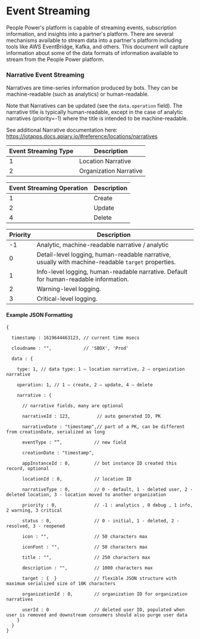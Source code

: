 # Event Streaming

People Power's platform is capable of streaming events, subscription information, and insights into a partner's platform. There are several mechanisms available to stream data into a partner's platform including tools like AWS EventBridge, Kafka, and others. This document will capture information about some of the data formats of information available to stream from the People Power platform.


### Narrative Event Streaming

Narratives are time-series information produced by bots. They can be machine-readable (such as analytics) or human-readable.

Note that Narratives can be updated (see the `data.operation` field). The narrative title is typically human-readable, except in the case of analytic narratives (priority=-1) where the title is intended to be machine-readable.

See additional Narrative documentation here: https://iotapps.docs.apiary.io/#reference/locations/narratives


| Event Streaming Type | Description |
| -------------------- | ----------- |
| 1 | Location Narrative |
| 2 | Organization Narrative |

| Event Streaming Operation | Description |
| ------------------------- | ----------- |
| 1 | Create |
| 2 | Update |
| 4 | Delete |

| Priority | Description |
| -------- | ----------- |
| -1 | Analytic, machine-readable narrative / analytic |
| 0 | Detail-level logging, human-readable narrative, usually with machine-readable `target` properties. |
| 1 | Info-level logging, human-readable narrative. Default for human-readable information. |
| 2 | Warning-level logging. |
| 3 | Critical-level logging. |


#### Example JSON Formatting

```
{ 

  timestamp : 1619644463123, // current time msecs 

  cloudname : "",            // 'SBOX', 'Prod' 

  data : { 

    type: 1, // data type: 1 – location narrative, 2 – organization narrative 

    operation: 1, // 1 – create, 2 – update, 4 – delete 

    narrative : { 

      // narrative fields, many are optional 

      narrativeId : 123,          // auto generated ID, PK 

      narrativeDate : "timestamp",// part of a PK, can be different from creationDate, serialized as long 

      eventType : “”,            // new field  

      creationDate : "timestamp",    

      appInstanceId : 0,         // bot instance ID created this record, optional 

      locationId : 0,            // location ID 

      narrativeType : 0,         // 0 - default, 1 - deleted user, 2 - deleted location, 3 - location moved to another organization 

      priority : 0,              // -1 : analytics , 0 debug , 1 info, 2 warning, 3 critical 

      status : 0,                // 0 - initial, 1 - deleted, 2 - resolved, 3 - reopened 

      icon : "",                 // 50 characters max 

      iconFont : "",             // 50 characters max 

      title : "",                // 250 characters max 

      description : "",          // 1000 characters max 

      target : {  }              // flexible JSON structure with maximum serialized size of 10K characters 

      organizationId : 0,        // organization ID for organization narratives 

      userId : 0                 // deleted user ID, populated when user is removed and downstream consumers should also purge user data 
    } 
  } 
} 
```